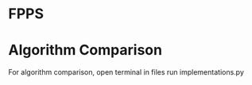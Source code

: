 # FPPS

# Algorithm Comparison
For algorithm comparison, open terminal in files run implementations.py 
